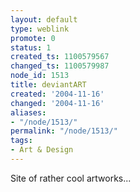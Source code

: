 ```yaml
---
layout: default
type: weblink
promote: 0
status: 1
created_ts: 1100579567
changed_ts: 1100579987
node_id: 1513
title: deviantART
created: '2004-11-16'
changed: '2004-11-16'
aliases:
- "/node/1513/"
permalink: "/node/1513/"
tags:
- Art & Design
---
```

Site of rather cool artworks...

